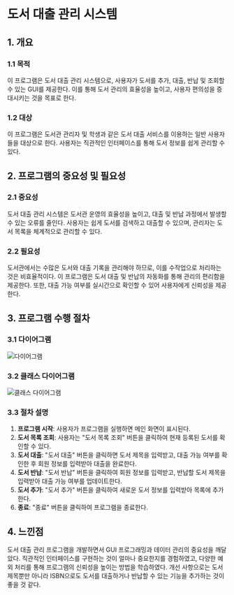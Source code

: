 # 도서 대출 관리 시스템

## 1. 개요

### 1.1 목적
이 프로그램은 도서 대출 관리 시스템으로, 사용자가 도서를 추가, 대출, 반납 및 조회할 수 있는 GUI를 제공한다. 이를 통해 도서 관리의 효율성을 높이고, 사용자 편의성을 증대시키는 것을 목표로 한다.

### 1.2 대상
이 프로그램은 도서관 관리자 및 학생과 같은 도서 대출 서비스를 이용하는 일반 사용자들을 대상으로 한다. 사용자는 직관적인 인터페이스를 통해 도서 정보를 쉽게 관리할 수 있다.


## 2. 프로그램의 중요성 및 필요성

### 2.1 중요성
도서 대출 관리 시스템은 도서관 운영의 효율성을 높이고, 대출 및 반납 과정에서 발생할 수 있는 오류를 줄인다. 사용자는 쉽게 도서를 검색하고 대출할 수 있으며, 관리자는 도서 목록을 체계적으로 관리할 수 있다.

### 2.2 필요성
도서관에서는 수많은 도서와 대출 기록을 관리해야 하므로, 이를 수작업으로 처리하는 것은 비효율적이다. 이 프로그램은 도서 대출 및 반납의 자동화를 통해 관리의 편리함을 제공한다. 또한, 대출 가능 여부를 실시간으로 확인할 수 있어 사용자에게 신뢰성을 제공한다.


## 3. 프로그램 수행 절차

### 3.1 다이어그램
![다이어그램](https://github.com/user-attachments/assets/32b2d4a9-68d8-4296-9e2a-7d757576ba87)

### 3.2 클래스 다이어그램
![클래스 다이어그램](https://github.com/user-attachments/assets/aa5730ff-5ae8-4422-a643-5d78274ad5c7)
 
 ### 3.3 절차 설명
1. **프로그램 시작**: 사용자가 프로그램을 실행하면 메인 화면이 표시된다.
2. **도서 목록 조회**: 사용자는 "도서 목록 조회" 버튼을 클릭하여 현재 등록된 도서를 확인할 수 있다.
3. **도서 대출**: "도서 대출" 버튼을 클릭하면 도서 제목을 입력받고, 대출 가능 여부를 확인한 후 회원 정보를 입력받아 대출을 완료한다.
4. **도서 반납**: "도서 반납" 버튼을 클릭하여 회원 정보를 입력받고, 반납할 도서 제목을 입력받아 대출 가능 여부를 업데이트한다.
5. **도서 추가**: "도서 추가" 버튼을 클릭하여 새로운 도서 정보를 입력받아 목록에 추가한다.
6. **종료**: "종료" 버튼을 클릭하여 프로그램을 종료한다.


## 4. 느낀점
도서 대출 관리 프로그램을 개발하면서 GUI 프로그래밍과 데이터 관리의 중요성을 깨달았다. 직관적인 인터페이스를 구현하는 것이 얼마나 중요한지를 경험하였고, 다양한 예외 처리를 통해 프로그램의 신뢰성을 높이는 방법을 학습하였다. 개선 사항으로는 도서 제목뿐만 아니라 ISBN으로도 도서를 대출하거나 반납할 수 있는 기능을 추가하는 것이 좋을 것 같다.

